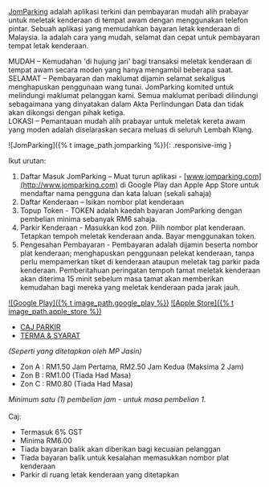 [JomParking](http://www.jomparking.com) adalah aplikasi terkini dan pembayaran mudah alih prabayar untuk meletak kenderaan di tempat awam dengan menggunakan telefon pintar. Sebuah aplikasi yang memudahkan bayaran letak kenderaan di Malaysia. Ia adalah cara yang mudah, selamat dan cepat untuk pembayaran tempat letak kenderaan.

MUDAH – Kemudahan 'di hujung jari' bagi transaksi meletak kenderaan di tempat awam secara moden yang hanya mengambil beberapa saat.  
SELAMAT – Pembayaran dan maklumat dijamin selamat sekaligus menghapuskan penggunaan wang tunai. JomParking komited untuk melindungi maklumat pelanggan kami. Semua maklumat peribadi dilindungi sebagaimana yang dinyatakan dalam Akta Perlindungan Data dan tidak akan dikongsi dengan pihak ketiga.  
LOKASI – Pemantauan mudah alih prabayar untuk meletak kereta awam yang moden adalah diselaraskan secara meluas di seluruh Lembah Klang.

![JomParking]({% t image_path.jomparking %}){: .responsive-img }

Ikut urutan:
1. Daftar Masuk JomParking – Muat turun aplikasi - [www.jomparking.com](http://www.jomparking.com) di Google Play dan Apple App Store untuk mendaftar nama pengguna dan kata laluan (sekali sahaja)
2. Daftar Kenderaan – Isikan nombor plat kenderaan
3. Topup Token - TOKEN adalah kaedah bayaran JomParking dengan pembelian minima sebanyak RM6 sahaja.
4. Parkir Kenderaan - Masukkan kod zon. Pilih nombor plat kenderaan. Tetapkan tempoh meletak kenderaan anda. Bayar menggunakan token.
5. Pengesahan Pembayaran - Pembayaran adalah dijamin beserta nombor plat kenderaan; menghapuskan penggunaan pelekat kenderaan, tanpa perlu mempamerkan tiket di kenderaan ataupun meletak tag parkir pada kenderaan. Pemberitahuan peringatan tempoh tamat meletak kenderaan akan diterima 15 minit sebelum masa tamat akan memberikan kemudahan bagi mereka yang meletak kenderaan pada jarak jauh.

[![Google Play]({% t image_path.google_play %})](https://play.google.com/store/apps/details?id=com.appcable.jomparking)
[![Apple Store]({% t image_path.apple_store %})](https://itunes.apple.com/us/app/jomparking/id990623185)

<ul class="tabs">
  <li class="tab"><a href="#caj_parkir">CAJ PARKIR</a></li>
  <li class="tab"><a href="#terma_syarat">TERMA & SYARAT</a></li>
</ul>

<div id="caj_parkir" class="col s12">
  <em>(Seperti yang ditetapkan oleh MP Jasin)</em>
  <ul class="browser-default">
    <li>Zon A : RM1.50 Jam Pertama, RM2.50 Jam Kedua (Maksima 2 Jam)</li>
    <li>Zon B : RM1.00 (Tiada Had Masa)</li>
    <li>Zon C : RM0.80 (Tiada Had Masa)</li>
  </ul>
</div>
<div id="terma_syarat" class="col s12">
  <em>Minimum satu (1) pembelian jam - untuk masa pembelian 1.</em><br /><br />
  Caj:
  <ul class="browser-default">
    <li>Termasuk 6% GST</li>
    <li>Minima RM6.00</li>
    <li>Tiada bayaran balik akan diberikan bagi kecuaian pelanggan</li>
    <li>Tiada bayaran balik untuk kesalahan memasukkan nombor plat kenderaan</li>
    <li>Parkir di ruang letak kenderaan yang ditetapkan</li>
  </ul>
</div>
